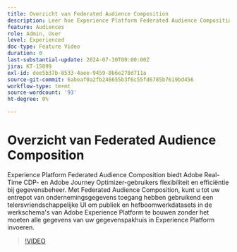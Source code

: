 ```yaml
---
title: Overzicht van Federated Audience Composition
description: Leer hoe Experience Platform Federated Audience Composition Adobe Real-Time CDP en Adobe Journey Optimizer-gebruikers flexibiliteit en efficiëntie biedt op het gebied van gegevensbeheer.
feature: Audiences
role: Admin, User
level: Experienced
doc-type: Feature Video
duration: 0
last-substantial-update: 2024-07-30T00:00:00Z
jira: KT-15899
exl-id: dee5b37b-8533-4aee-9459-8b6e278d711a
source-git-commit: 6abeaf0a2fb246655b3f6c55fd6785b7619bd456
workflow-type: tm+mt
source-wordcount: '93'
ht-degree: 0%

---
```


# Overzicht van Federated Audience Composition

Experience Platform Federated Audience Composition biedt Adobe Real-Time CDP- en Adobe Journey Optimizer-gebruikers flexibiliteit en efficiëntie bij gegevensbeheer. Met Federated Audience Composition, kunt u tot uw entrepot van ondernemingsgegevens toegang hebben gebruikend een telersvriendschappelijke UI om publiek en hefboomwerkdatasets in de werkschema&#39;s van Adobe Experience Platform te bouwen zonder het moeten alle gegevens van uw gegevenspakhuis in Experience Platform invoeren.

>[!VIDEO](https://video.tv.adobe.com/v/3450888/?captions=dut&learn=on&enablevpops)
